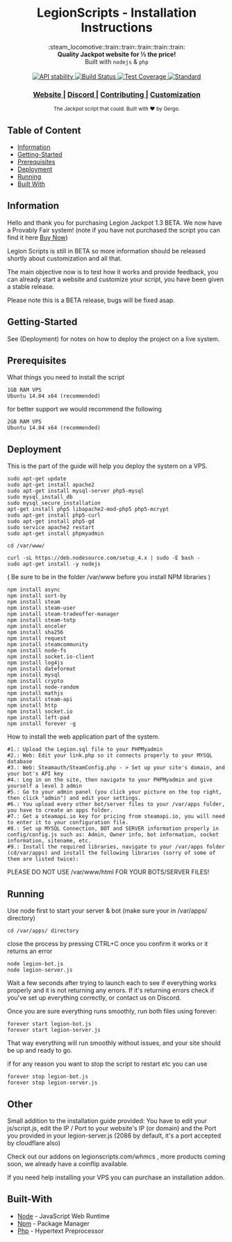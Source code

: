 <h1 align="center">LegionScripts - Installation Instructions</h1>

<div align="center">
  :steam_locomotive::train::train::train::train::train:
</div>
<div align="center">
  <strong>Quality Jackpot website for ⅕ the price!</strong>
</div>
<div align="center">
  Built with <code>nodejs</code> & <code>php</code>
</div>

<br />

<div align="center">
  <!-- Stability -->
  <a href="https://nodejs.org/api/documentation.html#documentation_stability_index">
    <img src="https://img.shields.io/badge/stability-experimental-orange.svg?style=flat-square"
      alt="API stability" />
  </a>
  <!-- Build Status -->
  <a href="https://travis-ci.org/yoshuawuyts/choo">
    <img src="https://img.shields.io/travis/yoshuawuyts/choo/master.svg?style=flat-square"
      alt="Build Status" />
  </a>
  <!-- Test Coverage -->
  <a href="https://codecov.io/github/yoshuawuyts/choo">
    <img src="https://img.shields.io/codecov/c/github/yoshuawuyts/choo/master.svg?style=flat-square"
      alt="Test Coverage" />
  </a>
  <!-- Standard -->
  <a href="https://standardjs.com">
    <img src="https://img.shields.io/badge/code%20style-standard-brightgreen.svg?style=flat-square"
      alt="Standard" />
  </a>
</div>

<div align="center">
  <h3>
    <a href="http://legionscripts.com/">
      Website
    </a>
    <span> | </span>
    <a href="https://discord.gg/zg6EPyJ">
      Discord
    </a>
    <span> | </span>
    <a href="https://github.com/legionscripts/legionscripts/blob/master/contributing.md">
      Contributing
    </a>
    <span> | </span>
    <a href="https://github.com/legionscripts/legionscripts/blob/master/customization.md">
      Customization
    </a>
  </h3>
</div>

<div align="center">
  <sub>The Jackpot script that could. Built with ❤︎ by Gergo.
</div>

## Table of Content
- [Information](#information)
- [Getting-Started](#getting-started)
- [Prerequisites](#prerequisites)
- [Deployment](#deployment)
- [Running](#running)
- [Built With](#built-with)

## Information
Hello and thank you for purchasing Legion Jackpot 1.3 BETA. We now have a Provably Fair system!
(note if you have not purchased the script you can find it here <a href="http://legionscripts.com/"> Buy Now</a>)

Legion Scripts is still in BETA so more information should be released shortly about customization and all that.

The main objective now is to test how it works and provide feedback, you can already start a website and customize your script, you have been given a stable release.

Please note this is a BETA release, bugs will be fixed asap.

## Getting-Started

See (Deployment) for notes on how to deploy the project on a live system.

## Prerequisites

What things you need to install the script

```
1GB RAM VPS
Ubuntu 14.04 x64 (recommended)
```

for better support we would recommend the following
```
2GB RAM VPS
Ubuntu 14.04 x64 (recommended)
```
## Deployment

This is the part of the guide will help you deploy the system on a VPS.

```
sudo apt-get update 
sudo apt-get install apache2 
sudo apt-get install mysql-server php5-mysql 
sudo mysql_install_db 
sudo mysql_secure_installation 
apt-get install php5 libapache2-mod-php5 php5-mcrypt 
sudo apt-get install php5-curl 
sudo apt-get install php5-gd 
sudo service apache2 restart 
sudo apt-get install phpmyadmin

cd /var/www/

curl -sL https://deb.nodesource.com/setup_4.x | sudo -E bash - 
sudo apt-get install -y nodejs
```

( Be sure to be in the folder /var/www before you install NPM libraries ) 

```
npm install async
npm install sort-by
npm install steam
npm install steam-user
npm install steam-tradeoffer-manager
npm install steam-totp
npm install onceler
npm install sha256
npm install request
npm install steamcommunity
npm install node-fs
npm install socket.io-client
npm install log4js
npm install dateformat
npm install mysql
npm install crypto
npm install node-random
npm install mathjs
npm install steam-api
npm install http
npm install socket.io
npm install left-pad
npm install forever -g
```
How to install the web application part of the system.
```
#1.: Upload the Legion.sql file to your PHPMyadmin
#2.: Web: Edit your link.php so it connects properly to your MYSQL database
#3.: Web: Steamauth/SteamConfig.php - > Set up your site's domain, and your bot's API key
#4.: Log in on the site, then navigate to your PHPMyadmin and give yourself a level 3 admin
#5.: Go to your admin panel (you click your picture on the top right, then click "admin") and edit your settings.
#6.: You upload every other bot/server files to your /var/apps folder, you have to create an apps folder.
#7.: Get a steamapi.io key for pricing from steamapi.io, you will need to enter it to your configuration file.
#8.: Set up MYSQL Connection, BOT and SERVER information properly in config/config.js such as: Admin, Owner info, bot information, socket information, sitename, etc.
#9.: Install the required libraries, navigate to your /var/apps folder (cd/var/apps) and install the following libraries (sorry of some of them are listed twice):
```
PLEASE DO NOT USE /var/www/html FOR YOUR BOTS/SERVER FILES!

## Running

Use node first to start your server & bot (make sure your in /var/apps/ directory)
```
cd /var/apps/ directory
```
close the process by pressing CTRL+C once you confirm it works or it returns an error
```
node legion-bot.js
node legion-server.js
```
Wait a few seconds after trying to launch each to see if everything works properly and it is not returning any errors. If it's returning errors check if you've set up everything correctly, or contact us on Discord.

Once you are sure everything runs smoothly, run both files using forever:
```
forever start legion-bot.js
forever start legion-server.js
```
That way everything will run smoothly without issues, and your site should be up and ready to go.

if for any reason you want to stop the script to restart etc you can use
```
forever stop legion-bot.js
forever stop legion-server.js
```

## Other

Small addition to the installation guide provided: You have to edit your js/script.js, edit the IP / Port to your website's IP (or domain) and the Port you provided in your legion-server.js (2086 by default, it's a port accepted by cloudflare also)

Check out our addons on legionscripts.com/whmcs , more products coming soon, we already have a coinflip available.

If you need help installing your VPS you can purchase an installation addon.

## Built-With

* [Node](https://github.com/nodejs/node/blob/master/README.md) - JavaScript Web Runtime
* [Npm](https://github.com/npm/npm) - Package Manager
* [Php](https://github.com/docker-library/php) - Hypertext Preprocessor
